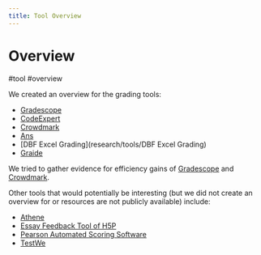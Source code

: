 ```yaml
---
title: Tool Overview
---
```


# Overview

#tool #overview

We created an overview for the grading tools:

- [Gradescope](research/tools/Gradescope)
- [CodeExpert](research/tools/Codeexpert)
- [Crowdmark](research/tools/Crowdmark)
- [Ans](research/tools/Ans)
- [DBF Excel Grading](research/tools/DBF Excel Grading)
- [Graide](research/tools/Graide)

We tried to gather evidence for efficiency gains of [Gradescope](research/tools/Gradescope) and [Crowdmark](research/tools/Crowdmark).

Other tools that would potentially be interesting (but we did not create an overview for or resources are not publicly available) include:

- [Athene](https://github.com/ls1intum/Athene)
- [Essay Feedback Tool of H5P](https://h5p.org/content-types/essay)
- [Pearson Automated Scoring Software](https://www.pearsonassessments.com/large-scale-assessments/k-12-large-scale-assessments/automated-scoring.html)
- [TestWe](https://testwe.eu/en/)
